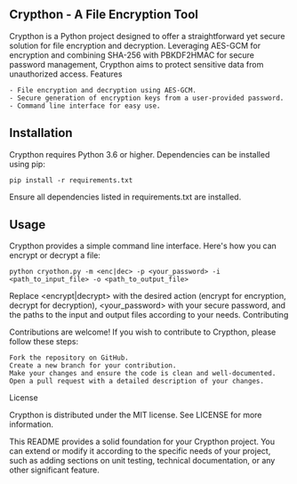 ## Crypthon - A File Encryption Tool

Crypthon is a Python project designed to offer a straightforward yet secure solution for file encryption and decryption. Leveraging AES-GCM for encryption and combining SHA-256 with PBKDF2HMAC for secure password management, Crypthon aims to protect sensitive data from unauthorized access.
Features

    - File encryption and decryption using AES-GCM.
    - Secure generation of encryption keys from a user-provided password.
    - Command line interface for easy use.

## Installation

Crypthon requires Python 3.6 or higher. Dependencies can be installed using pip:

```pip install -r requirements.txt```

Ensure all dependencies listed in requirements.txt are installed.
## Usage

Crypthon provides a simple command line interface. Here's how you can encrypt or decrypt a file:
```
python cryothon.py -m <enc|dec> -p <your_password> -i <path_to_input_file> -o <path_to_output_file>
```

Replace <encrypt|decrypt> with the desired action (encrypt for encryption, decrypt for decryption), <your_password> with your secure password, and the paths to the input and output files according to your needs.
Contributing

Contributions are welcome! If you wish to contribute to Crypthon, please follow these steps:

    Fork the repository on GitHub.
    Create a new branch for your contribution.
    Make your changes and ensure the code is clean and well-documented.
    Open a pull request with a detailed description of your changes.

License

Crypthon is distributed under the MIT license. See LICENSE for more information.

This README provides a solid foundation for your Crypthon project. You can extend or modify it according to the specific needs of your project, such as adding sections on unit testing, technical documentation, or any other significant feature.